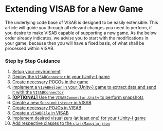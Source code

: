 # Extending VISAB for a New Game

The underlying code base of VISAB is designed to be easily extensible. This article will guide you through 
all relevant changes you need to perform, if you desire to make VISAB capable of supporting a new game.
As the below order already indicates, we advise you to start with the modifications in your game, because 
then you will have a fixed basis, of what shall be processed within VISAB.

### Step by Step Guidance

1. [Setup your environment](https://visab-org.github.io/getting_started/setup.html)
2. [Deploy the <code>VISABConnector</code> in your (Unity-) game](https://github.com/VISAB-ORG/VISABConnector)
3. [Create necessary POCOs in the game](https://visab-org.github.io/code_samples/visab/pojos_pocos.html)
4. [Implement a <code>VISABHelper</code> in your (Unity-) game to extract data and send it with the <code>VISABConnector</code>](https://visab-org.github.io/code_samples/old/connector.html)
5. [**[OPTIONAL]** Use the <code>VISABConnector.Unity</code> to perform snapshots](https://visab-org.github.io/code_samples/visabconnector_unity/images.html)
6. [Create a new <code>SessionListener</code> in VISAB](https://visab-org.github.io/code_samples/visab/listener.html)
7. [Create necessary POJOs in VISAB](https://visab-org.github.io/code_samples/visab/pojos_pocos.html)
8. [Create a <code>VISABFile</code> in VISAB](https://visab-org.github.io/code_samples/visab/file.html)
9. [Implement desired visualizers (at least one) for your (Unity-) game](https://visab-org.github.io/documentation/visualizer/index.html)
10. [Add respective classes to the <code>classMapping.json</code>](https://visab-org.github.io/code_samples/visab/class_mapping.html)